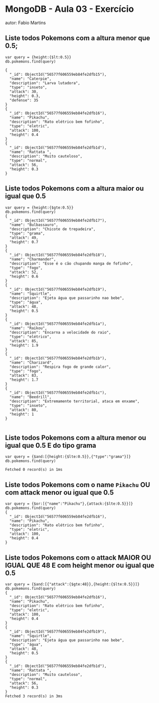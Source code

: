 # MongoDB - Aula 03 - Exercício
autor: Fabio Martins

## Liste todos Pokemons com a altura **menor que** 0.5;
```
var query = {height:{$lt:0.5}}
db.pokemons.find(query)

{
  "_id": ObjectId("56577f606559eb84fe2dfb15"),
  "name": "Caterpie",
  "description": "Larva lutadora",
  "type": "inseto",
  "attack": 30,
  "height": 0.3,
  "defense": 35
}
{
  "_id": ObjectId("56577f606559eb84fe2dfb16"),
  "name": "Pikachu",
  "description": "Rato elétrico bem fofinho",
  "type": "eletric",
  "attack": 100,
  "height": 0.4
}
{
  "_id": ObjectId("56577f606559eb84fe2dfb1d"),
  "name": "Rattata ",
  "description": "Muito cauteloso",
  "type": "normal",
  "attack": 56,
  "height": 0.3
}

```

## Liste todos Pokemons com a altura **maior ou igual que** 0.5
```
var query = {height:{$gte:0.5}}
db.pokemons.find(query)
{
  "_id": ObjectId("56577f606559eb84fe2dfb17"),
  "name": "Bulbassauro",
  "description": "Chicote de trepadeira",
  "type": "grama",
  "attack": 49,
  "height": 0.7
}
{
  "_id": ObjectId("56577f606559eb84fe2dfb18"),
  "name": "Charmander",
  "description": "Esse é o cão chupando manga de fofinho",
  "type": "fogo",
  "attack": 52,
  "height": 0.6
}
{
  "_id": ObjectId("56577f606559eb84fe2dfb19"),
  "name": "Squirtle",
  "description": "Ejeta água que passarinho nao bebe",
  "type": "água",
  "attack": 48,
  "height": 0.5
}
{
  "_id": ObjectId("56577f606559eb84fe2dfb1a"),
  "name": "Raikou",
  "description": "Encarna a velocidade do raio",
  "type": "elétrico",
  "attack": 85,
  "height": 1.9
}
{
  "_id": ObjectId("56577f606559eb84fe2dfb1b"),
  "name": "Charizard",
  "description": "Respira fogo de grande calor",
  "type": "fogo",
  "attack": 83,
  "height": 1.7
}
{
  "_id": ObjectId("56577f606559eb84fe2dfb1c"),
  "name": "Beedrill",
  "description": "Extremamente territorial, ataca em enxame",
  "type": "inseto",
  "attack": 80,
  "height": 1
}


```

## Liste todos Pokemons com a altura **menor ou igual que** 0.5 **E** do tipo grama
```
var query = {$and:[{height:{$lte:0.5}},{"type":"grama"}]}
db.pokemons.find(query)

Fetched 0 record(s) in 1ms

```

## Liste todos Pokemons com o name `Pikachu` **OU** com attack **menor ou igual que** 0.5
```
var query = {$or:[{"name":"Pikachu"},{attack:{$lte:0.5}}]}
db.pokemons.find(query)
{
  "_id": ObjectId("56577f606559eb84fe2dfb16"),
  "name": "Pikachu",
  "description": "Rato elétrico bem fofinho",
  "type": "eletric",
  "attack": 100,
  "height": 0.4
}

```

## Liste todos Pokemons com o attack **MAIOR OU IGUAL QUE** 48 **E** com  height **menor ou igual que** 0.5
```
var query = {$and:[{"attack":{$gte:48}},{height:{$lte:0.5}}]}
db.pokemons.find(query)
{
  "_id": ObjectId("56577f606559eb84fe2dfb16"),
  "name": "Pikachu",
  "description": "Rato elétrico bem fofinho",
  "type": "eletric",
  "attack": 100,
  "height": 0.4
}
{
  "_id": ObjectId("56577f606559eb84fe2dfb19"),
  "name": "Squirtle",
  "description": "Ejeta água que passarinho nao bebe",
  "type": "água",
  "attack": 48,
  "height": 0.5
}
{
  "_id": ObjectId("56577f606559eb84fe2dfb1d"),
  "name": "Rattata ",
  "description": "Muito cauteloso",
  "type": "normal",
  "attack": 56,
  "height": 0.3
}
Fetched 3 record(s) in 3ms

```
